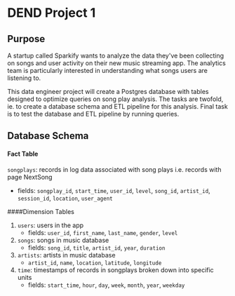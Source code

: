 # DEND Project 1

## Purpose

A startup called Sparkify wants to analyze the data they've been collecting on songs and user activity on their new music streaming app. The analytics team is particularly interested in understanding what songs users are listening to.

This data engineer project will create a Postgres database with tables designed to optimize queries on song play analysis. The tasks are twofold, ie. to create a database schema and ETL pipeline for this analysis. Final task is to test the database and ETL pipeline by running queries.

## Database Schema

#### Fact Table
`songplays`: records in log data associated with song plays i.e. records with page NextSong
* fields: `songplay_id`, `start_time`, `user_id`, `level`, `song_id`, `artist_id`, `session_id`, `location`, `user_agent`

####Dimension Tables
1. `users`: users in the app
   * fields: `user_id`, `first_name`, `last_name`, `gender`, `level`
2. `songs`: songs in music database
   * fields: `song_id`, `title`, `artist_id`, `year`, `duration`
3. `artists`: artists in music database
   * `artist_id`, `name`, `location`, `latitude`, `longitude`
4. `time`: timestamps of records in songplays broken down into specific units
   * fields: `start_time`, `hour`, `day`, `week`, `month`, `year`, `weekday`